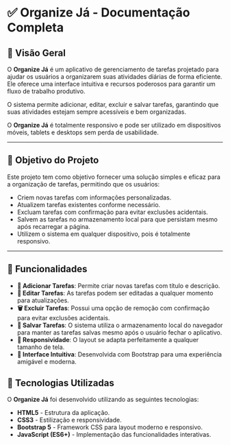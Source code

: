 # ✅ Organize Já - Documentação Completa

## 📌 Visão Geral

O **Organize Já** é um aplicativo de gerenciamento de tarefas projetado para ajudar os usuários a organizarem suas atividades diárias de forma eficiente. Ele oferece uma interface intuitiva e recursos poderosos para garantir um fluxo de trabalho produtivo.  

O sistema permite adicionar, editar, excluir e salvar tarefas, garantindo que suas atividades estejam sempre acessíveis e bem organizadas.  

O **Organize Já** é totalmente responsivo e pode ser utilizado em dispositivos móveis, tablets e desktops sem perda de usabilidade.  

---

## 🎯 Objetivo do Projeto  

Este projeto tem como objetivo fornecer uma solução simples e eficaz para a organização de tarefas, permitindo que os usuários:  

- Criem novas tarefas com informações personalizadas.  
- Atualizem tarefas existentes conforme necessário.  
- Excluam tarefas com confirmação para evitar exclusões acidentais.  
- Salvem as tarefas no armazenamento local para que persistam mesmo após recarregar a página.  
- Utilizem o sistema em qualquer dispositivo, pois é totalmente responsivo.  

---

## 🚀 Funcionalidades  

- **📌 Adicionar Tarefas**: Permite criar novas tarefas com título e descrição.  
- **📝 Editar Tarefas**: As tarefas podem ser editadas a qualquer momento para atualizações.  
- **🗑️ Excluir Tarefas**: Possui uma opção de remoção com confirmação para evitar exclusões acidentais.  
- **💾 Salvar Tarefas**: O sistema utiliza o armazenamento local do navegador para manter as tarefas salvas mesmo após o usuário fechar o aplicativo.  
- **📱 Responsividade**: O layout se adapta perfeitamente a qualquer tamanho de tela.  
- **🎨 Interface Intuitiva**: Desenvolvida com Bootstrap para uma experiência amigável e moderna.


## 🎨 Tecnologias Utilizadas  

O **Organize Já** foi desenvolvido utilizando as seguintes tecnologias:  

- **HTML5** - Estrutura da aplicação.  
- **CSS3** - Estilização e responsividade.  
- **Bootstrap 5** - Framework CSS para layout moderno e responsivo.  
- **JavaScript (ES6+)** - Implementação das funcionalidades interativas. 

